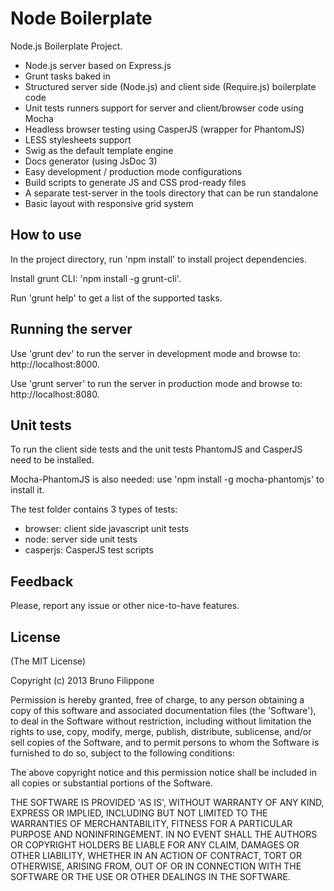 Node Boilerplate
================

Node.js Boilerplate Project.

 - Node.js server based on Express.js
 - Grunt tasks baked in
 - Structured server side (Node.js) and client side (Require.js) boilerplate code
 - Unit tests runners support for server and client/browser code using Mocha
 - Headless browser testing using CasperJS (wrapper for PhantomJS)
 - LESS stylesheets support
 - Swig as the default template engine
 - Docs generator (using JsDoc 3)
 - Easy development / production mode configurations
 - Build scripts to generate JS and CSS prod-ready files
 - A separate test-server in the tools directory that can be run standalone
 - Basic layout with responsive grid system

How to use
----------

In the project directory, run 'npm install' to install project dependencies.

Install grunt CLI: 'npm install -g grunt-cli'.

Run 'grunt help' to get a list of the supported tasks.

Running the server
------------------

Use 'grunt dev' to run the server in development mode and browse to: http://localhost:8000.

Use 'grunt server' to run the server in production mode and browse to: http://localhost:8080.

Unit tests
----------

To run the client side tests and the unit tests PhantomJS and CasperJS need to be installed.

Mocha-PhantomJS is also needed: use 'npm install -g mocha-phantomjs' to install it.

The test folder contains 3 types of tests:

 - browser: client side javascript unit tests
 - node: server side unit tests
 - casperjs: CasperJS test scripts

Feedback
--------

Please, report any issue or other nice-to-have features.

License
-------

(The MIT License)

Copyright (c) 2013 Bruno Filippone

Permission is hereby granted, free of charge, to any person obtaining
a copy of this software and associated documentation files (the
'Software'), to deal in the Software without restriction, including
without limitation the rights to use, copy, modify, merge, publish,
distribute, sublicense, and/or sell copies of the Software, and to
permit persons to whom the Software is furnished to do so, subject to
the following conditions:

The above copyright notice and this permission notice shall be
included in all copies or substantial portions of the Software.

THE SOFTWARE IS PROVIDED 'AS IS', WITHOUT WARRANTY OF ANY KIND,
EXPRESS OR IMPLIED, INCLUDING BUT NOT LIMITED TO THE WARRANTIES OF
MERCHANTABILITY, FITNESS FOR A PARTICULAR PURPOSE AND NONINFRINGEMENT.
IN NO EVENT SHALL THE AUTHORS OR COPYRIGHT HOLDERS BE LIABLE FOR ANY
CLAIM, DAMAGES OR OTHER LIABILITY, WHETHER IN AN ACTION OF CONTRACT,
TORT OR OTHERWISE, ARISING FROM, OUT OF OR IN CONNECTION WITH THE
SOFTWARE OR THE USE OR OTHER DEALINGS IN THE SOFTWARE.